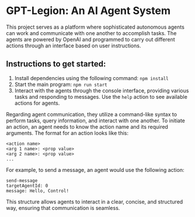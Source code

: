 # GPT-Legion: An AI Agent System

This project serves as a platform where sophisticated autonomous agents can work and communicate with one another to accomplish tasks. The agents are powered by OpenAI and programmed to carry out different actions through an interface based on user instructions.

## Instructions to get started:

1. Install dependencies using the following command:
   `npm install`
2. Start the main program:
   `npm run start`
3. Interact with the agents through the console interface, providing various tasks and responding to messages. Use the `help` action to see available actions for agents.

Regarding agent communication, they utilize a command-like syntax to perform tasks, query information, and interact with one another. To initiate an action, an agent needs to know the action name and its required arguments. The format for an action looks like this:
```
<action name>
<arg 1 name>: <prop value>
<arg 2 name>: <prop value>
...
```

For example, to send a message, an agent would use the following action:
```
send-message
targetAgentId: 0
message: Hello, Control!
```

This structure allows agents to interact in a clear, concise, and structured way, ensuring that communication is seamless.